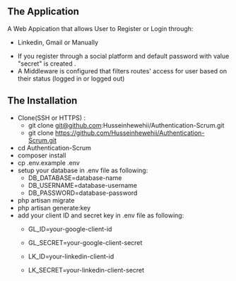 
## The Application

A Web Appication that allows User to Register or Login through:
 - Linkedin, Gmail or Manually
*   If you register through a social platform and default password with value "secret" is created .
*   A Middleware is configured that filters routes' access for user based on their status (logged in or logged out) 

## The Installation
- Clone(SSH or HTTPS) : 
    * git clone git@github.com:Husseinhewehii/Authentication-Scrum.git
    * git clone https://github.com/Husseinhewehii/Authentication-Scrum.git
- cd Authentication-Scrum
- composer install
- cp .env.example .env
- setup your database in .env file as following:
    * DB_DATABASE=database-name
    * DB_USERNAME=database-username
    * DB_PASSWORD=database-password
- php artisan migrate
- php artisan generate:key
- add your client ID and secret key in .env file as following:  
    * GL_ID=your-google-client-id
    * GL_SECRET=your-google-client-secret

    * LK_ID=your-linkedin-client-id
    * LK_SECRET=your-linkedin-client-secret



